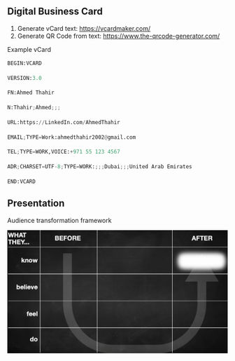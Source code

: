 ## Digital Business Card

1. Generate vCard text: https://vcardmaker.com/
2. Generate QR Code from text: https://www.the-qrcode-generator.com/

Example vCard

```python
BEGIN:VCARD

VERSION:3.0

FN:Ahmed Thahir

N:Thahir;Ahmed;;;

URL:https://LinkedIn.com/AhmedThahir

EMAIL;TYPE=Work:ahmedthahir2002@gmail.com

TEL;TYPE=WORK,VOICE:+971 55 123 4567

ADR;CHARSET=UTF-8;TYPE=WORK:;;;Dubai;;;United Arab Emirates

END:VCARD
```

## Presentation

Audience transformation framework

![image-20240313000540206](./assets/image-20240313000540206.png)
